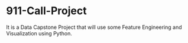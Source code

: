 # 911-Call-Project
It is a Data Capstone Project that will use some Feature Engineering and Visualization using Python.
